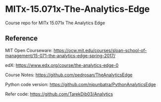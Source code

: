 # MITx-15.071x-The-Analytics-Edge
Course repo for MITx 15.071x The Analytics Edge

## Reference
MIT Open Courseware: https://ocw.mit.edu/courses/sloan-school-of-management/15-071-the-analytics-edge-spring-2017/

edX: https://www.edx.org/course/the-analytics-edge-0

Course Notes: https://github.com/pedrosan/TheAnalyticsEdge

Python code version: https://github.com/nipunbatra/PythonAnalyticsEdge

Refer code: https://github.com/TarekDib03/Analytics
